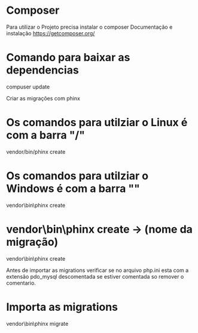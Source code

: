 # Composer
Para utilizar o Projeto precisa instalar o composer
Documentação e instalação https://getcomposer.org/

# Comando para baixar as dependencias 
compuser update

Criar as migrações com phinx

# Os comandos para utilziar o Linux é com a barra "/"
vendor/bin/phinx create

# Os comandos para utilziar o Windows é com a barra "\"
vendor\bin\phinx create

# vendor\bin\phinx create -> (nome da migração)
vendor\bin\phinx create

Antes de importar as migrations verificar se no arquivo php.ini
esta com a extensão pdo_mysql descomentada se estiver comentada
so remover o comentario.

# Importa as migrations
vendor\bin\phinx migrate